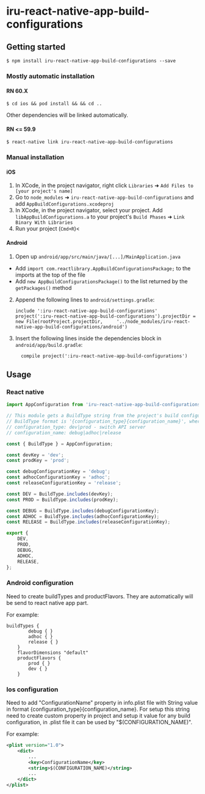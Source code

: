 # iru-react-native-app-build-configurations

## Getting started

`$ npm install iru-react-native-app-build-configurations --save`

### Mostly automatic installation

#### RN 60.X

`$ cd ios && pod install && && cd ..`

Other dependencies will be linked automatically.

#### RN <= 59.9

`$ react-native link iru-react-native-app-build-configurations`

### Manual installation


#### iOS

1. In XCode, in the project navigator, right click `Libraries` ➜ `Add Files to [your project's name]`
2. Go to `node_modules` ➜ `iru-react-native-app-build-configurations` and add `AppBuildConfigurations.xcodeproj`
3. In XCode, in the project navigator, select your project. Add `libAppBuildConfigurations.a` to your project's `Build Phases` ➜ `Link Binary With Libraries`
4. Run your project (`Cmd+R`)<

#### Android

1. Open up `android/app/src/main/java/[...]/MainApplication.java`
  - Add `import com.reactlibrary.AppBuildConfigurationsPackage;` to the imports at the top of the file
  - Add `new AppBuildConfigurationsPackage()` to the list returned by the `getPackages()` method
2. Append the following lines to `android/settings.gradle`:
  	```
  	include ':iru-react-native-app-build-configurations'
  	project(':iru-react-native-app-build-configurations').projectDir = new File(rootProject.projectDir, 	'../node_modules/iru-react-native-app-build-configurations/android')
  	```
3. Insert the following lines inside the dependencies block in `android/app/build.gradle`:
  	```
      compile project(':iru-react-native-app-build-configurations')
  	```


## Usage

### React native

```javascript
import AppConfiguration from 'iru-react-native-app-build-configurations';

// This module gets a BuildType string from the project's build configuration.
// BuildType format is '{configuration_type}{configuration_name}', where
// configuration_type: dev|prod - switch API server
// configuration_name: debug|adhoc|release

const { BuildType } = AppConfiguration;

const devKey = 'dev';
const prodKey = 'prod';

const debugConfigurationKey = 'debug';
const adhocConfigurationKey = 'adhoc';
const releaseConfigurationKey = 'release';

const DEV = BuildType.includes(devKey);
const PROD = BuildType.includes(prodKey);

const DEBUG = BuildType.includes(debugConfigurationKey);
const ADHOC = BuildType.includes(adhocConfigurationKey);
const RELEASE = BuildType.includes(releaseConfigurationKey);

export {
    DEV,
    PROD,
    DEBUG,
    ADHOC,
    RELEASE,
};
```

### Android configuration

Need to create buildTypes and productFlavors. They are automatically will be send to react native app part.

For example:

```text
buildTypes {
        debug { }
        adhoc { }
        release { }
    }
    flavorDimensions "default"
    productFlavors {
        prod { }
        dev { }
    }
```

### Ios configuration

Need to add "ConfigurationName" property in info.plist file with String value in format {configuration_type}{configuration_name}. For setup this string need to create custom property in project and setup it value for any build configuration, in .plist file it can be used by "$(CONFIGURATION_NAME)".

For example:

```xml
<plist version="1.0">
    <dict>
        ...
        <key>ConfigurationName</key>
        <string>$(CONFIGURATION_NAME)</string>
        ...
    </dict>
</plist>
```
